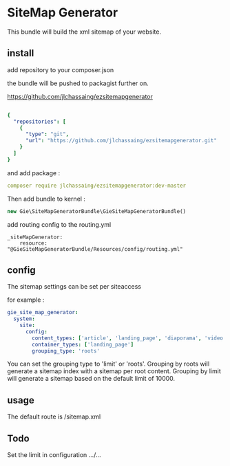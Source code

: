 # SiteMap Generator

This bundle will build the xml sitemap of your website.

## install

add repository to your composer.json

the bundle will be pushed to packagist further on.

https://github.com/jlchassaing/ezsitemapgenerator
```yaml

{
  "repositories": [
    {
      "type": "git",
      "url": "https://github.com/jlchassaing/ezsitemapgenerator.git"
    }
  ]
}

```

and add package :
```yaml
composer require jlchassaing/ezsitemapgenerator:dev-master
```

Then add bundle to kernel : 

```php
new Gie\SiteMapGeneratorBundle\GieSiteMapGeneratorBundle()

```

add routing config to the routing.yml

```
_siteMapGenerator:
    resource: "@GieSiteMapGeneratorBundle/Resources/config/routing.yml"
```

## config

The sitemap settings can be set per siteaccess

for example :
```yaml
gie_site_map_generator:
  system:
    site:
      config:
        content_types: ['article', 'landing_page', 'diaporama', 'video']
        container_types: ['landing_page']
        grouping_type: 'roots'

```

You can set the grouping type to 'limit' or 'roots'. Grouping by roots will
generate a sitemap index with a sitemap per root content. Grouping by limit 
will generate a sitemap based on the default limit of 10000.

## usage

The default route is /sitemap.xml

## Todo
 Set the limit in configuration
 .../...
 